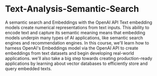 # Text-Analysis-Semantic-Search
A semantic search and Embeddings with the OpenAI API
Text embedding models create numerical representations from text inputs. This ability to encode text and capture its semantic meaning means that embedding models underpin many types of AI applications, like semantic search engines and recommendation engines. In this course, we'll learn how to harness OpenAI's Embeddings model via the OpenAI API to create embeddings from text datasets and begin developing real-world applications. we'll also take a big step towards creating production-ready applications by learning about vector databases to efficiently store and query embedded texts.


